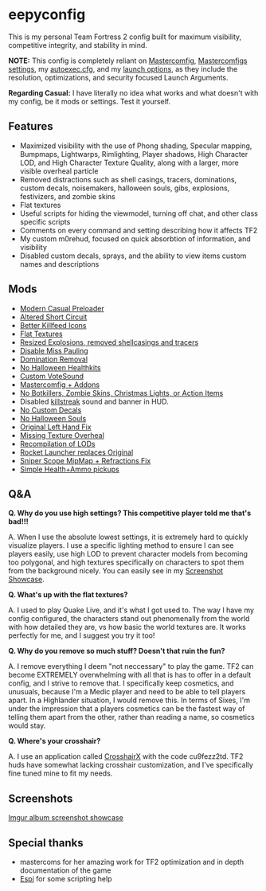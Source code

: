 # eepyconfig

This is my personal Team Fortress 2 config built for maximum visibility, competitive integrity, and stability in mind.

**NOTE:** This config is completely reliant on [Mastercomfig](https://mastercomfig.com), [Mastercomfigs settings](cfg/overrides/modules.cfg), my [autoexec.cfg](cfg/overrides/autoexec.cfg), and my [launch options](cfg/overrides/autoexec.cfg#L19), as they include the resolution, optimizations, and security focused Launch Arguments.

**Regarding Casual:** I have literally no idea what works and what doesn't with my config, be it mods or settings. Test it yourself.

## Features
* Maximized visibility with the use of Phong shading, Specular mapping, Bumpmaps, Lightwarps, Rimlighting, Player shadows, High Character LOD, and High Character Texture Quality, along with a larger, more visible overheal particle
* Removed distractions such as shell casings, tracers, dominations, custom decals, noisemakers, halloween souls, gibs, explosions, festivizers, and zombie skins
* Flat textures
* Useful scripts for hiding the viewmodel, turning off chat, and other class specific scripts
* Comments on every command and setting describing how it affects TF2
* My custom m0rehud, focused on quick absorbtion of information, and visibility
* Disabled custom decals, sprays, and the ability to view items custom names and descriptions

 ## Mods

* [Modern Casual Preloader](https://gamebanana.com/wips/79779)
* [Altered Short Circuit](https://gamebanana.com/mods/11900)
* [Better Killfeed Icons](https://gamebanana.com/mods/406361)
* [Flat Textures](https://github.com/JarateKing/CleanTF2plus)
* [Resized Explosions, removed shellcasings and tracers](https://comfig.app/app)
* [Disable Miss Pauling](https://gamebanana.com/mods/325900)
* [Domination Removal](https://gamebanana.com/mods/36617)
* [No Halloween Healthkits](https://gamebanana.com/mods/401775)
* [Custom VoteSound](https://gamebanana.com/sounds/63961)
* [Mastercomfig + Addons](https://mastercomfig.com)
* [No Botkillers, Zombie Skins, Christmas Lights, or Action Items](https://pevhs.ch/tf2/vpk/nhbgum/)
* Disabled [killstreak](custom/customsounds/sounds/misc/killstreak.wav) sound and banner in HUD.
* [No Custom Decals](https://gamebanana.com/mods/295666)
* [No Halloween Souls](https://drive.google.com/file/d/1Yss7TO_o3zr0b3Xmg45OHBa78WUZNA_f)
* [Original Left Hand Fix](https://drive.google.com/file/d/1LK6E2exUce3kGID2wESCvb18_Zpt-d2Q)
* [Missing Texture Overheal](https://gamebanana.com/mods/480535)
* [Recompilation of LODs](https://gamebanana.com/mods/482999)
* [Rocket Launcher replaces Original](https://gamebanana.com/mods/518153)
* [Sniper Scope MipMap + Refractions Fix](https://gamebanana.com/mods/388222)
* [Simple Health+Ammo pickups](https://yhn.fyi/tf2/simple_items.vpk)

## Q&A

**Q. Why do you use high settings? This competitive player told me that's bad!!!**

A. When I use the absolute lowest settings, it is extremely hard to quickly visualize players. I use a specific lighting method to ensure I can see players easily, use high LOD to prevent character models from becoming too polygonal, and high textures specifically on characters to spot them from the background nicely. You can easily see in my [Screenshot Showcase](https://imgur.com/a/mKUx4WL).

**Q. What's up with the flat textures?**

A. I used to play Quake Live, and it's what I got used to. The way I have my config configured, the characters stand out phenomenally from the world with how detailed they are, vs how basic the world textures are. It works perfectly for me, and I suggest you try it too!

**Q. Why do you remove so much stuff? Doesn't that ruin the fun?**

A. I remove everything I deem "not neccessary" to play the game. TF2 can become EXTREMELY overwhelming with all that is has to offer in a default config, and I strive to remove that. I specifically keep cosmetics, and unusuals, because I'm a Medic player and need to be able to tell players apart. In a Highlander situation, I would remove this. In terms of Sixes, I'm under the impression that a players cosmetics can be the fastest way of telling them apart from the other, rather than reading a name, so cosmetics would stay.

**Q. Where's your crosshair?**

A. I use an application called [CrosshairX](https://store.steampowered.com/app/1366800/Crosshair_X/) with the code cu9fezz2td. TF2 huds have somewhat lacking crosshair customization, and I've specifically fine tuned mine to fit my needs.


## Screenshots
[Imgur album screenshot showcase](https://imgur.com/a/mKUx4WL)

## Special thanks
* mastercoms for her amazing work for TF2 optimization and in depth documentation of the game
* [Espi](https://github.com/espimarisa) for some scripting help
